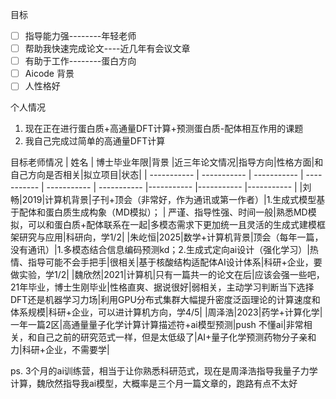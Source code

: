 目标

- [ ] 指导能力强--------年轻老师
- [ ] 帮助我快速完成论文----近几年有会议文章
- [ ] 有助于工作--------蛋白方向
- [ ] Aicode 背景
- [ ] 人性格好

个人情况

1. 现在正在进行蛋白质+高通量DFT计算+预测蛋白质-配体相互作用的课题
2. 我自己完成过简单的高通量DFT计算

目标老师情况
| 姓名          | 博士毕业年限|背景          |近三年论文情况|指导方向|性格方面|和自己方向是否相关|拟立项目|状态|
| ----------- | ----------- | ----------- | ----------- | ----------- | ----------- |----------- |----------- |----------- |
|刘畅|2019|计算机背景|子刊+顶会（非常好，作为通讯或第一作者）|1.生成式模型基于配体和蛋白质生成构象（MD模拟）； | 严谨、指导性强、时间一般|熟悉MD模拟，可以和蛋白质+配体联系在一起|多模态需求下更加统一且灵活的生成式建模框架研究与应用|科研向，学1/2|
|朱屹恒|2025|数学+计算机背景|顶会（每年一篇，没有通讯）|1.多模态结合信息编码预测kd；2.生成式定向ai设计（强化学习）|热情、指导可能不会手把手|很相关|基于核酸结构适配体AI设计体系|科研+企业，要做实验，学1/2|
|魏欣然|2021|计算机|只有一篇共一的论文在后|应该会强一些吧，21年毕业，博士生刚毕业|性格直爽、据说很好|弱相关，主动学习判断当下选择DFT还是机器学习力场|利用GPU分布式集群大幅提升密度泛函理论的计算速度和体系规模|科研+企业，可以进计算机方向，学4/5|
|周泽浩|2023|药学+计算化学|一年一篇2区|高通量量子化学计算计算描述符+ai模型预测|push 不懂ai|非常相关，和自己之前的研究范式一样，但是太低级了|AI+量子化学预测药物分子亲和力|科研+企业，不需要学|

ps. 3个月的ai训练营，相当于让你熟悉科研范式，现在是周泽浩指导我量子力学计算，魏欣然指导我ai模型，大概率是三个月一篇文章的，跑路有点不太好
 